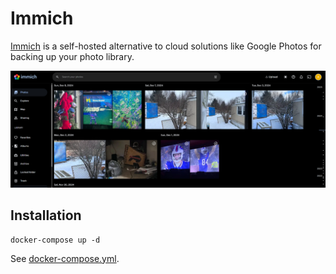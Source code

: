 # Immich

[Immich](https://immich.app/) is a self-hosted alternative to cloud solutions like Google Photos for backing up your photo library.

![Immich Interface](./image.png)

## Installation

```
docker-compose up -d
```

See [docker-compose.yml](./docker-compose.yml).
